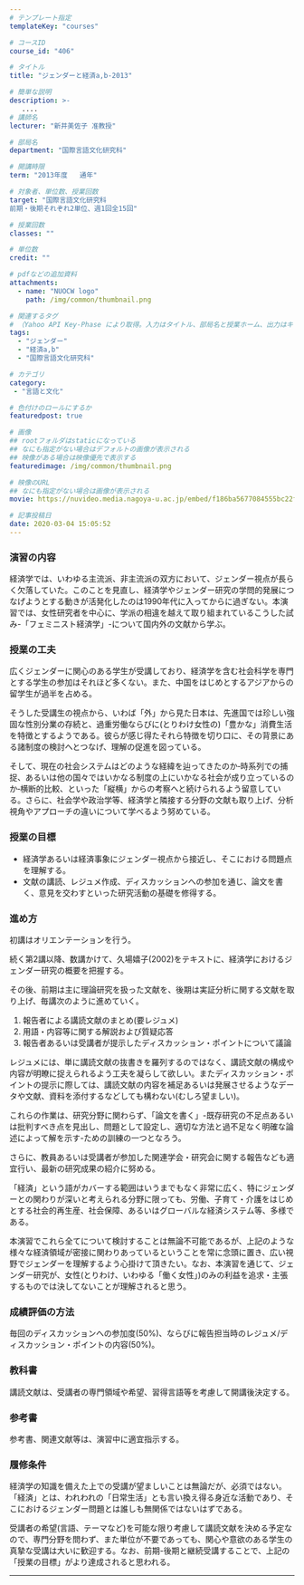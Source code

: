 ```yaml
---
# テンプレート指定
templateKey: "courses"

# コースID
course_id: "406"

# タイトル
title: "ジェンダーと経済a,b-2013"

# 簡単な説明
description: >-
   ....
# 講師名
lecturer: "新井美佐子 准教授"

# 部局名
department: "国際言語文化研究科"

# 開講時限
term: "2013年度	通年"

# 対象者、単位数、授業回数
target: "国際言語文化研究科
前期・後期それぞれ2単位、週1回全15回"

# 授業回数
classes: ""

# 単位数
credit: ""

# pdfなどの追加資料
attachments:
  - name: "NUOCW logo" 
    path: /img/common/thumbnail.png

# 関連するタグ
# （Yahoo API Key-Phase により取得。入力はタイトル、部局名と授業ホーム、出力はキーフレーズ（tags））
tags:
  - "ジェンダー"
  - "経済a,b"
  - "国際言語文化研究科"

# カテゴリ
category:
 - "言語と文化"

# 色付けのロールにするか
featuredpost: true

# 画像
## rootフォルダはstaticになっている
## なにも指定がない場合はデフォルトの画像が表示される
## 映像がある場合は映像優先で表示する
featuredimage: /img/common/thumbnail.png

# 映像のURL
## なにも指定がない場合は画像が表示される
movie: https://nuvideo.media.nagoya-u.ac.jp/embed/f186ba5677084555bc22f592c5f207f504998672

# 記事投稿日
date: 2020-03-04 15:05:52
---
```


### 演習の内容

経済学では、いわゆる主流派、非主流派の双方において、ジェンダー視点が長らく欠落していた。このことを見直し、経済学やジェンダー研究の学問的発展につなげようとする動きが活発化したのは1990年代に入ってからに過ぎない。本演習では、女性研究者を中心に、学派の相違を越えて取り組まれているこうした試み-「フェミニスト経済学」-について国内外の文献から学ぶ。


### 授業の工夫

広くジェンダーに関心のある学生が受講しており、経済学を含む社会科学を専門とする学生の参加はそれほど多くない。また、中国をはじめとするアジアからの留学生が過半を占める。

そうした受講生の視点から、いわば「外」から見た日本は、先進国では珍しい強固な性別分業の存続と、過重労働ならびに(とりわけ女性の)「豊かな」消費生活を特徴とするようである。彼らが感じ得たそれら特徴を切り口に、その背景にある諸制度の検討へとつなげ、理解の促進を図っている。

そして、現在の社会システムはどのような経緯を辿ってきたのか‐時系列での捕捉、あるいは他の国々ではいかなる制度の上にいかなる社会が成り立っているのか‐横断的比較、といった「縦横」からの考察へと続けられるよう留意している。さらに、社会学や政治学等、経済学と隣接する分野の文献も取り上げ、分析視角やアプローチの違いについて学べるよう努めている。





### 授業の目標

* 経済学あるいは経済事象にジェンダー視点から接近し、そこにおける問題点を理解する。
* 文献の講読、レジュメ作成、ディスカッションへの参加を通じ、論文を書く、意見を交わすといった研究活動の基礎を修得する。

### 進め方

初講はオリエンテーションを行う。

続く第2講以降、数講かけて、久場嬉子(2002)をテキストに、経済学におけるジェンダー研究の概要を把握する。

その後、前期は主に理論研究を扱った文献を、後期は実証分析に関する文献を取り上げ、毎講次のように進めていく。

1. 報告者による講読文献のまとめ(要レジュメ)
2. 用語・内容等に関する解説および質疑応答
3. 報告者あるいは受講者が提示したディスカッション・ポイントについて議論

レジュメには、単に講読文献の抜書きを羅列するのではなく、講読文献の構成や内容が明瞭に捉えられるよう工夫を凝らして欲しい。またディスカッション・ポイントの提示に際しては、講読文献の内容を補足あるいは発展させるようなデータや文献、資料を添付するなどしても構わない(むしろ望ましい)。

これらの作業は、研究分野に関わらず、「論文を書く」-既存研究の不足点あるいは批判すべき点を見出し、問題として設定し、適切な方法と過不足なく明確な論述によって解を示す-ための訓練の一つとなろう。

さらに、教員あるいは受講者が参加した関連学会・研究会に関する報告なども適宜行い、最新の研究成果の紹介に努める。

「経済」という語がカバーする範囲はいうまでもなく非常に広く、特にジェンダーとの関わりが深いと考えられる分野に限っても、労働、子育て・介護をはじめとする社会的再生産、社会保障、あるいはグローバルな経済システム等、多様である。

本演習でこれら全てについて検討することは無論不可能であるが、上記のような様々な経済領域が密接に関わりあっているということを常に念頭に置き、広い視野でジェンダーを理解するよう心掛けて頂きたい。なお、本演習を通じて、ジェンダー研究が、女性(とりわけ、いわゆる「働く女性」)のみの利益を追求・主張するものでは決してないことが理解されると思う。

### 成績評価の方法

毎回のディスカッションへの参加度(50%)、ならびに報告担当時のレジュメ/ディスカッション・ポイントの内容(50%)。

### 教科書

講読文献は、受講者の専門領域や希望、習得言語等を考慮して開講後決定する。

### 参考書

参考書、関連文献等は、演習中に適宜指示する。

### 履修条件

経済学の知識を備えた上での受講が望ましいことは無論だが、必須ではない。「経済」とは、われわれの「日常生活」とも言い換え得る身近な活動であり、そこにおけるジェンダー問題とは誰しも無関係ではないはずである。

受講者の希望(言語、テーマなど)を可能な限り考慮して講読文献を決める予定なので、専門分野を問わず、また単位が不要であっても、関心や意欲のある学生の真摯な受講は大いに歓迎する。なお、前期-後期と継続受講することで、上記の「授業の目標」がより達成されると思われる。















-----
